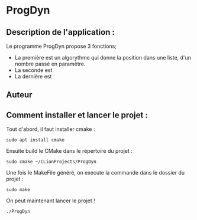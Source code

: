 # ProgDyn
## Description de l'application : 
Le programme ProgDyn propose 3 fonctions; 
- La première est un algorythme qui donne la position dans une liste, d'un nombre passé en paramètre. 
- La seconde est 
- La dernière est 

## Auteur

## Comment installer et lancer le projet :
Tout d'abord, il faut installer cmake : 
```
sudo apt install cmake
```
Ensuite build le CMake dans le répertoire du projet : 
```
sudo cmake ~/CLionProjects/ProgDyn
```
Une fois le MakeFile généré, on execute la commande dans le dossier du projet :
```
sudo make
```
On peut maintenant lancer le projet ! 
```
./ProgDyn
```
